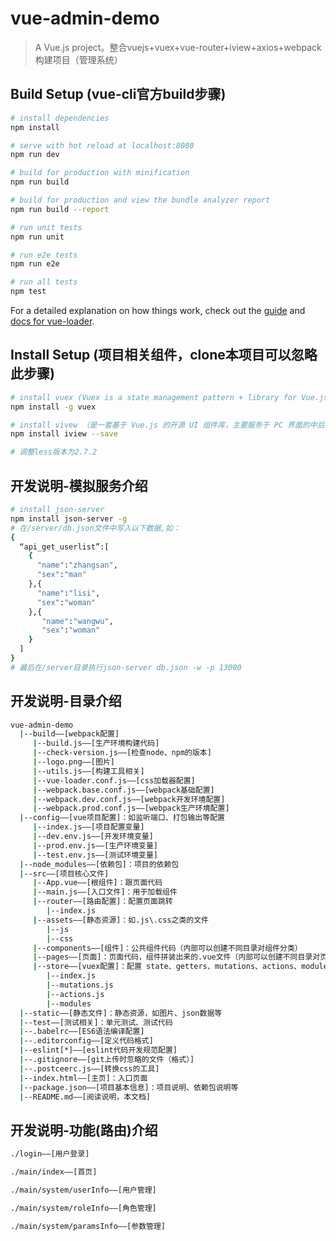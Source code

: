 # vue-admin-demo

> A Vue.js project。整合vuejs+vuex+vue-router+iview+axios+webpack构建项目（管理系统）

## Build Setup (vue-cli官方build步骤)

``` bash
# install dependencies
npm install

# serve with hot reload at localhost:8080
npm run dev

# build for production with minification
npm run build

# build for production and view the bundle analyzer report
npm run build --report

# run unit tests
npm run unit

# run e2e tests
npm run e2e

# run all tests
npm test
```

For a detailed explanation on how things work, check out the [guide](http://vuejs-templates.github.io/webpack/) and [docs for vue-loader](http://vuejs.github.io/vue-loader).

## Install Setup (项目相关组件，clone本项目可以忽略此步骤)

``` bash
# install vuex (Vuex is a state management pattern + library for Vue.js applications)
npm install -g vuex

# install vivew （是一套基于 Vue.js 的开源 UI 组件库，主要服务于 PC 界面的中后台产品）
npm install iview --save 

# 调整less版本为2.7.2
```

## 开发说明-模拟服务介绍
``` bash
# install json-server
npm install json-server -g
# 在/server/db.json文件中写入以下数据,如：
{
  “api_get_userlist”:[
    {
      "name":"zhangsan",
      "sex":"man"
    },{
      "name":"lisi",
      "sex":"woman"
    },{
       "name":"wangwu",
       "sex":"woman"
    }
  ]
}
# 最后在/server目录执行json-server db.json -w -p 13000

```

## 开发说明-目录介绍
``` bash
vue-admin-demo
  |--build——[webpack配置]
     |--build.js——[生产环境构建代码]
     |--check-version.js——[检查node、npm的版本]
     |--logo.png——[图片]
     |--utils.js——[构建工具相关]
     |--vue-loader.conf.js——[css加载器配置]
     |--webpack.base.conf.js——[webpack基础配置]  
     |--webpack.dev.conf.js——[webpack开发环境配置]
     |--webpack.prod.conf.js——[webpack生产环境配置]
  |--config——[vue项目配置]：如监听端口、打包输出等配置
     |--index.js——[项目配置变量]
     |--dev.env.js——[开发环境变量]
     |--prod.env.js——[生产环境变量]
     |--test.env.js——[测试环境变量]
  |--node_modules——[依赖包]：项目的依赖包
  |--src——[项目核心文件]
     |--App.vue——[根组件]：跟页面代码
     |--main.js——[入口文件]：用于加载组件
     |--router——[路由配置]：配置页面跳转
        |--index.js
     |--assets——[静态资源]：如.js\.css之类的文件
        |--js
        |--css
     |--components——[组件]：公共组件代码（内部可以创建不同目录对组件分类）
     |--pages——[页面]：页面代码，组件拼装出来的.vue文件（内部可以创建不同目录对页面分类）
     |--store——[vuex配置]：配置 state、getters、mutations、actions、modules等
        |--index.js
        |--mutations.js
        |--actions.js
        |--modules
  |--static——[静态文件]：静态资源，如图片、json数据等
  |--test——[测试相关]：单元测试、测试代码
  |--.babelrc——[ES6语法编译配置]
  |--.editorconfig——[定义代码格式]
  |--eslint[*]——[eslint代码开发规范配置]
  |--.gitignore——[git上传时忽略的文件（格式）]
  |--.postceerc.js——[转换css的工具]
  |--index.html——[主页]：入口页面
  |--package.json——[项目基本信息]：项目说明、依赖包说明等
  |--README.md——[阅读说明，本文档]
```

  ## 开发说明-功能(路由)介绍
``` bash
./login——[用户登录]

./main/index——[首页]

./main/system/userInfo——[用户管理]

./main/system/roleInfo——[角色管理]

./main/system/paramsInfo——[参数管理]

```
